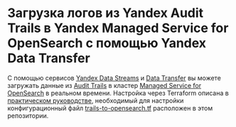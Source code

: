 # Загрузка логов из Yandex Audit Trails в Yandex Managed Service for OpenSearch с помощью Yandex Data Transfer

С помощью сервисов [Yandex Data Streams](https://cloud.yandex.ru/docs/data-streams/) и [Data Transfer](https://cloud.yandex.ru/docs/data-transfer) вы можете загружать данные из [Audit Trails](https://cloud.yandex.ru/docs/audit-trails) в кластер [Managed Service for OpenSearch](https://cloud.yandex.ru/docs/managed-opensearch) в реальном времени. Настройка через Terraform описана в [практическом руководстве](https://cloud.yandex.ru/docs/managed-opensearch/tutorials/trails-to-opensearch), необходимый для настройки конфигурационный файл [trails-to-opensearch.tf](trails-to-opensearch.tf) расположен в этом репозитории.
